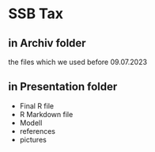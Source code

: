 # SSB Tax

## in Archiv folder
the files which we used before 09.07.2023

## in Presentation folder
- Final R file
- R Markdown file
- Modell 
- references
- pictures 
